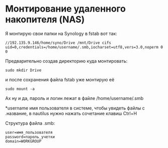 # Монтирование удаленного накопителя (NAS)

Я монтирую свои папки на Synology в fstab вот так:

`//192.135.9.146/home/syno/Drive /mnt/Drive cifs uid=0,credentials=/home/username/.smb,iocharset=utf8,vers=3.0,noperm 0 0`

Предварительно создав директорию куда монтировать:

`sudo mkdir Drive`

и после сохранения файла fstab уже монтирую её

`sudo mount -a`

Ах ну и да, пароль и логин лежат в файле /home/username/.smb

\*username имя пользователя в системе, чтобы увидеть файлы с .название, в nautilus нужно нажать сочетание клавиш Ctrl+H

Структура файла .smb:

```
user=имя_пользователя
password=пароль_учетки
domain=WORKGROUP
```
